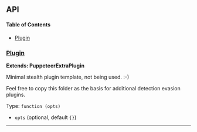 ## API

<!-- Generated by documentation.js. Update this documentation by updating the source code. -->

#### Table of Contents

-   [Plugin](#plugin)

### [Plugin](https://github.com/berstend/puppeteer-extra/blob/39bb3948016ab4afc7e6f31459828035c8e8c65c/packages/puppeteer-extra-plugin-stealth/evasions/_template/index.js#L10-L20)

**Extends: PuppeteerExtraPlugin**

Minimal stealth plugin template, not being used. :-)

Feel free to copy this folder as the basis for additional detection evasion plugins.

Type: `function (opts)`

-   `opts`   (optional, default `{}`)

* * *

